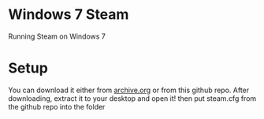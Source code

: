 # Windows 7 Steam
Running Steam on Windows 7 

# Setup 

You can download it either from [archive.org](https://archive.org/details/steam-09182024-beta-build) or from this github repo.
After downloading, extract it to your desktop and open it!
then put steam.cfg from the github repo into the folder
